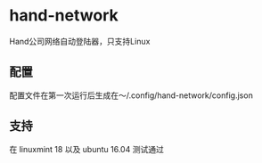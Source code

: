# hand-network
Hand公司网络自动登陆器，只支持Linux

## 配置

配置文件在第一次运行后生成在～/.config/hand-network/config.json

## 支持

在 linuxmint 18 以及 ubuntu 16.04 测试通过